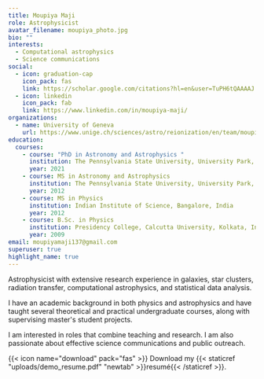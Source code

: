 ```yaml
---
title: Moupiya Maji
role: Astrophysicist
avatar_filename: moupiya_photo.jpg
bio: ""
interests:
  - Computational astrophysics
  - Science communications
social:
  - icon: graduation-cap
    icon_pack: fas
    link: https://scholar.google.com/citations?hl=en&user=TuPH6tQAAAAJ
  - icon: linkedin
    icon_pack: fab
    link: https://www.linkedin.com/in/moupiya-maji/
organizations:
  - name: University of Geneva
    url: https://www.unige.ch/sciences/astro/reionization/en/team/moupiya-maji/
education:
  courses:
    - course: "PhD in Astronomy and Astrophysics "
      institution: The Pennsylvania State University, University Park, PA, USA
      year: 2021
    - course: MS in Astronomy and Astrophysics
      institution: The Pennsylvania State University, University Park, PA, USA
      year: 2012
    - course: MS in Physics
      institution: Indian Institute of Science, Bangalore, India
      year: 2012
    - course: B.Sc. in Physics
      institution: Presidency College, Calcutta University, Kolkata, India
      year: 2009
email: moupiyamaji137@gmail.com
superuser: true
highlight_name: true
---
```

Astrophysicist with extensive research experience in galaxies, star clusters, radiation transfer, computational astrophysics, and statistical data analysis. 

I have an academic background in both physics and astrophysics and have taught several theoretical and practical undergraduate courses, along with supervising master's student projects. 

I am interested in roles that combine teaching and research. I am also passionate about effective science communications and public outreach.

{{< icon name="download" pack="fas" >}} Download my {{< staticref "uploads/demo_resume.pdf" "newtab" >}}resumé{{< /staticref >}}.
